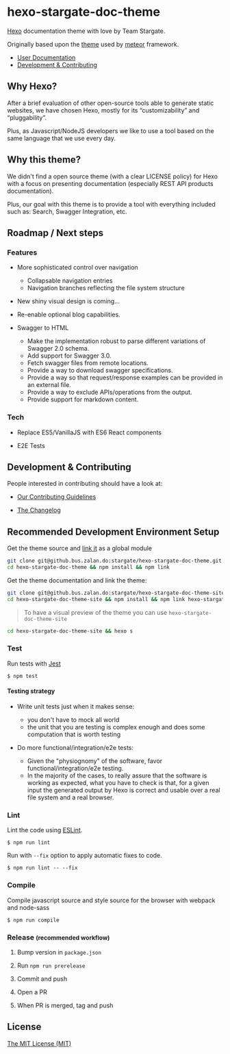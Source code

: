 hexo-stargate-doc-theme
=======================

[Hexo](https://hexo.io/) documentation theme with love by Team Stargate.

Originally based upon the [theme](https://github.com/meteor/hexo-theme-meteor) used by [meteor](https://guide.meteor.com/) framework.

* [User Documentation](https://pages.github.bus.zalan.do/stargate/hexo-stargate-doc-theme-site/)
* [Development & Contributing](#development-and-contributing)

## Why Hexo?

After a brief evaluation of other open-source tools able to generate static websites, we have chosen Hexo, mostly for its “customizability” and “pluggability”.

Plus, as Javascript/NodeJS developers we like to use a tool based on the same language that we use every day.

## Why this theme?

We didn't find a open source theme (with a clear LICENSE policy) for Hexo with a focus on presenting documentation (especially REST API products documentation).

Plus, our goal with this theme is to provide a tool with everything included such as: Search, Swagger Integration, etc.

## Roadmap / Next steps

### Features

* More sophisticated control over navigation
  * Collapsable navigation entries
  * Navigation branches reflecting the file system structure

* New shiny visual design is coming...

* Re-enable optional blog capabilities.

* Swagger to HTML
  * Make the implementation robust to parse different variations of Swagger 2.0 schema.
  * Add support for Swagger 3.0.
  * Fetch swagger files from remote locations.
  * Provide a way to download swagger specifications.
  * Provide a way so that request/response examples can be provided in an external file.
  * Provide a way to exclude APIs/operations from the output.
  * Provide support for markdown content.

### Tech

* Replace ES5/VanillaJS with ES6 React components

* E2E Tests


## <a name="development-and-contributing"></a> Development & Contributing

People interested in contributing should have a look at:

* [Our Contributing Guidelines](./CONTRIBUTING.md)

* [The Changelog](./CHANGELOG.md)

## Recommended Development Environment Setup

Get the theme source and [link it](https://docs.npmjs.com/cli/link) as a global module

```bash
git clone git@github.bus.zalan.do:stargate/hexo-stargate-doc-theme.git
cd hexo-stargate-doc-theme && npm install && npm link
```

Get the theme documentation and link the theme:

```bash
git clone git@github.bus.zalan.do:stargate/hexo-stargate-doc-theme-site.git
cd hexo-stargate-doc-theme-site && npm install && npm link hexo-stargate-doc-theme
```

> To have a visual preview of the theme you can use `hexo-stargate-doc-theme-site`
```bash
cd hexo-stargate-doc-theme-site && hexo s
```

### Test

Run tests with [Jest](https://facebook.github.io/jest/)

```
$ npm test
```

#### Testing strategy

* Write unit tests just when it makes sense:
  * you don't have to mock all world
  * the unit that you are testing is complex enough and does some computation that is worth testing

* Do more functional/integration/e2e tests:
  * Given the "physiognomy" of the software, favor functional/integration/e2e testing.
  * In the majority of the cases, to really assure that the software is working as expected, what you have to check is that, for a given input the generated output by Hexo is correct and usable over a real file system and a real browser.

### Lint

Lint the code using [ESLint](http://eslint.org/).

```
$ npm run lint
```

Run with `--fix` option to apply automatic fixes to code.

```
$ npm run lint -- --fix
```

### Compile

Compile javascript source and style source for the browser with webpack and node-sass

```
$ npm run compile
```

### Release <small>(recommended workflow)</small>

1. Bump version in `package.json`

2. Run `npm run prerelease`

3. Commit and push

4. Open a PR

5. When PR is merged, tag and push

## License
[The MIT License (MIT)](./LICENSE)
